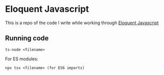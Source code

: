 # Eloquent Javascript

This is a repo of the code I write while working through [Eloquent Javascript](https://eloquentjavascript.net/)

## Running code

```
ts-node <filename>
```

For ES modules:

```
npx tsx <filename> (for ES6 imports)
```

